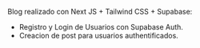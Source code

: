 Blog realizado con Next JS + Tailwind CSS + Supabase:

  - Registro y Login de Usuarios con Supabase Auth.
  - Creacion de post para usuarios authentificados.
